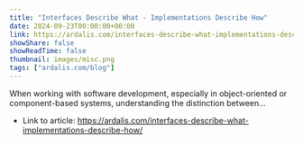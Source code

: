 ```yaml
---
title: "Interfaces Describe What - Implementations Describe How"
date: 2024-09-23T00:00:00+00:00
link: https://ardalis.com/interfaces-describe-what-implementations-describe-how/
showShare: false
showReadTime: false
thumbnail: images/misc.png
tags: ["ardalis.com/blog"]
---
```

When working with software development, especially in object-oriented or component-based systems, understanding the distinction between…

- Link to article: https://ardalis.com/interfaces-describe-what-implementations-describe-how/